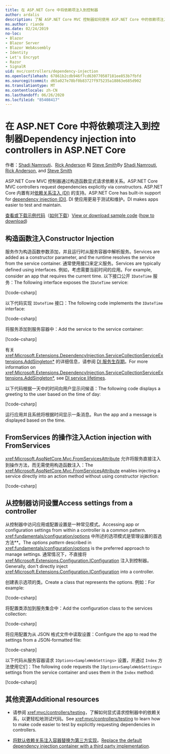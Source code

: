 ```yaml
---
title: 在 ASP.NET Core 中将依赖项注入到控制器
author: ardalis
description: 了解 ASP.NET Core MVC 控制器如何使用 ASP.NET Core 中的依赖项注入通过构造函数显式请求其依赖项。
ms.author: riande
ms.date: 02/24/2019
no-loc:
- Blazor
- Blazor Server
- Blazor WebAssembly
- Identity
- Let's Encrypt
- Razor
- SignalR
uid: mvc/controllers/dependency-injection
ms.openlocfilehash: 67861b2cdb946f7cd630770507181ee853b7fbfd
ms.sourcegitcommit: d65a027e78bf0b83727f975235a18863e685d902
ms.translationtype: MT
ms.contentlocale: zh-CN
ms.lasthandoff: 06/26/2020
ms.locfileid: "85408417"
---
```

# <a name="dependency-injection-into-controllers-in-aspnet-core"></a><span data-ttu-id="fe0b1-103">在 ASP.NET Core 中将依赖项注入到控制器</span><span class="sxs-lookup"><span data-stu-id="fe0b1-103">Dependency injection into controllers in ASP.NET Core</span></span>

<a name="dependency-injection-controllers"></a>

<span data-ttu-id="fe0b1-104">作者：[Shadi Namrouti](https://github.com/shadinamrouti)、[Rick Anderson](https://twitter.com/RickAndMSFT) 和 [Steve Smith](https://github.com/ardalis)</span><span class="sxs-lookup"><span data-stu-id="fe0b1-104">By [Shadi Namrouti](https://github.com/shadinamrouti), [Rick Anderson](https://twitter.com/RickAndMSFT), and [Steve Smith](https://github.com/ardalis)</span></span>

<span data-ttu-id="fe0b1-105">ASP.NET Core MVC 控制器通过构造函数显式请求依赖关系。</span><span class="sxs-lookup"><span data-stu-id="fe0b1-105">ASP.NET Core MVC controllers request dependencies explicitly via constructors.</span></span> <span data-ttu-id="fe0b1-106">ASP.NET Core 内置有对[依赖关系注入 (DI)](xref:fundamentals/dependency-injection) 的支持。</span><span class="sxs-lookup"><span data-stu-id="fe0b1-106">ASP.NET Core has built-in support for [dependency injection (DI)](xref:fundamentals/dependency-injection).</span></span> <span data-ttu-id="fe0b1-107">DI 使应用更易于测试和维护。</span><span class="sxs-lookup"><span data-stu-id="fe0b1-107">DI makes apps easier to test and maintain.</span></span>

<span data-ttu-id="fe0b1-108">[查看或下载示例代码](https://github.com/dotnet/AspNetCore.Docs/tree/master/aspnetcore/mvc/controllers/dependency-injection/sample)（[如何下载](xref:index#how-to-download-a-sample)）</span><span class="sxs-lookup"><span data-stu-id="fe0b1-108">[View or download sample code](https://github.com/dotnet/AspNetCore.Docs/tree/master/aspnetcore/mvc/controllers/dependency-injection/sample) ([how to download](xref:index#how-to-download-a-sample))</span></span>

## <a name="constructor-injection"></a><span data-ttu-id="fe0b1-109">构造函数注入</span><span class="sxs-lookup"><span data-stu-id="fe0b1-109">Constructor Injection</span></span>

<span data-ttu-id="fe0b1-110">服务作为构造函数参数添加，并且运行时从服务容器中解析服务。</span><span class="sxs-lookup"><span data-stu-id="fe0b1-110">Services are added as a constructor parameter, and the runtime resolves the service from the service container.</span></span> <span data-ttu-id="fe0b1-111">通常使用接口来定义服务。</span><span class="sxs-lookup"><span data-stu-id="fe0b1-111">Services are typically defined using interfaces.</span></span> <span data-ttu-id="fe0b1-112">例如，考虑需要当前时间的应用。</span><span class="sxs-lookup"><span data-stu-id="fe0b1-112">For example, consider an app that requires the current time.</span></span> <span data-ttu-id="fe0b1-113">以下接口公开 `IDateTime` 服务：</span><span class="sxs-lookup"><span data-stu-id="fe0b1-113">The following interface exposes the `IDateTime` service:</span></span>

[!code-csharp[](dependency-injection/sample/ControllerDI/Interfaces/IDateTime.cs?name=snippet)]

<span data-ttu-id="fe0b1-114">以下代码实现 `IDateTime` 接口：</span><span class="sxs-lookup"><span data-stu-id="fe0b1-114">The following code implements the `IDateTime` interface:</span></span>

[!code-csharp[](dependency-injection/sample/ControllerDI/Services/SystemDateTime.cs?name=snippet)]

<span data-ttu-id="fe0b1-115">将服务添加到服务容器中：</span><span class="sxs-lookup"><span data-stu-id="fe0b1-115">Add the service to the service container:</span></span>

[!code-csharp[](dependency-injection/sample/ControllerDI/Startup1.cs?name=snippet&highlight=3)]

<span data-ttu-id="fe0b1-116">有关 <xref:Microsoft.Extensions.DependencyInjection.ServiceCollectionServiceExtensions.AddSingleton*> 的详细信息，请参阅 [DI 服务生存期](xref:fundamentals/dependency-injection#service-lifetimes)。</span><span class="sxs-lookup"><span data-stu-id="fe0b1-116">For more information on <xref:Microsoft.Extensions.DependencyInjection.ServiceCollectionServiceExtensions.AddSingleton*>, see [DI service lifetimes](xref:fundamentals/dependency-injection#service-lifetimes).</span></span>

<span data-ttu-id="fe0b1-117">以下代码根据一天中的时间向用户显示问候语：</span><span class="sxs-lookup"><span data-stu-id="fe0b1-117">The following code displays a greeting to the user based on the time of day:</span></span>

[!code-csharp[](dependency-injection/sample/ControllerDI/Controllers/HomeController.cs?name=snippet)]

<span data-ttu-id="fe0b1-118">运行应用并且系统将根据时间显示一条消息。</span><span class="sxs-lookup"><span data-stu-id="fe0b1-118">Run the app and a message is displayed based on the time.</span></span>

## <a name="action-injection-with-fromservices"></a><span data-ttu-id="fe0b1-119">FromServices 的操作注入</span><span class="sxs-lookup"><span data-stu-id="fe0b1-119">Action injection with FromServices</span></span>

<span data-ttu-id="fe0b1-120"><xref:Microsoft.AspNetCore.Mvc.FromServicesAttribute> 允许将服务直接注入到操作方法，而无需使用构造函数注入：</span><span class="sxs-lookup"><span data-stu-id="fe0b1-120">The <xref:Microsoft.AspNetCore.Mvc.FromServicesAttribute> enables injecting a service directly into an action method without using constructor injection:</span></span>

[!code-csharp[](dependency-injection/sample/ControllerDI/Controllers/HomeController.cs?name=snippet2)]

## <a name="access-settings-from-a-controller"></a><span data-ttu-id="fe0b1-121">从控制器访问设置</span><span class="sxs-lookup"><span data-stu-id="fe0b1-121">Access settings from a controller</span></span>

<span data-ttu-id="fe0b1-122">从控制器中访问应用或配置设置是一种常见模式。</span><span class="sxs-lookup"><span data-stu-id="fe0b1-122">Accessing app or configuration settings from within a controller is a common pattern.</span></span> <span data-ttu-id="fe0b1-123"><xref:fundamentals/configuration/options> 中所述的选项模式是管理设置的首选方法\*\*。</span><span class="sxs-lookup"><span data-stu-id="fe0b1-123">The *options pattern* described in <xref:fundamentals/configuration/options> is the preferred approach to manage settings.</span></span> <span data-ttu-id="fe0b1-124">通常情况下，不直接将 <xref:Microsoft.Extensions.Configuration.IConfiguration> 注入到控制器。</span><span class="sxs-lookup"><span data-stu-id="fe0b1-124">Generally, don't directly inject <xref:Microsoft.Extensions.Configuration.IConfiguration> into a controller.</span></span>

<span data-ttu-id="fe0b1-125">创建表示选项的类。</span><span class="sxs-lookup"><span data-stu-id="fe0b1-125">Create a class that represents the options.</span></span> <span data-ttu-id="fe0b1-126">例如：</span><span class="sxs-lookup"><span data-stu-id="fe0b1-126">For example:</span></span>

[!code-csharp[](dependency-injection/sample/ControllerDI/Models/SampleWebSettings.cs?name=snippet)]

<span data-ttu-id="fe0b1-127">将配置类添加到服务集合中：</span><span class="sxs-lookup"><span data-stu-id="fe0b1-127">Add the configuration class to the services collection:</span></span>

[!code-csharp[](dependency-injection/sample/ControllerDI/Startup.cs?highlight=4&name=snippet1)]

<span data-ttu-id="fe0b1-128">将应用配置为从 JSON 格式文件中读取设置：</span><span class="sxs-lookup"><span data-stu-id="fe0b1-128">Configure the app to read the settings from a JSON-formatted file:</span></span>

[!code-csharp[](dependency-injection/sample/ControllerDI/Program.cs?name=snippet&range=10-15)]

<span data-ttu-id="fe0b1-129">以下代码从服务容器请求 `IOptions<SampleWebSettings>` 设置，并通过 `Index` 方法使用它们：</span><span class="sxs-lookup"><span data-stu-id="fe0b1-129">The following code requests the `IOptions<SampleWebSettings>` settings from the service container and uses them in the `Index` method:</span></span>

[!code-csharp[](dependency-injection/sample/ControllerDI/Controllers/SettingsController.cs?name=snippet)]

## <a name="additional-resources"></a><span data-ttu-id="fe0b1-130">其他资源</span><span class="sxs-lookup"><span data-stu-id="fe0b1-130">Additional resources</span></span>

* <span data-ttu-id="fe0b1-131">请参阅 <xref:mvc/controllers/testing>，了解如何显式请求控制器中的依赖关系，以更轻松地测试代码。</span><span class="sxs-lookup"><span data-stu-id="fe0b1-131">See <xref:mvc/controllers/testing> to learn how to make code easier to test by explicitly requesting dependencies in controllers.</span></span>

* <span data-ttu-id="fe0b1-132">[将默认依赖关系注入容器替换为第三方实现](xref:fundamentals/dependency-injection#default-service-container-replacement)。</span><span class="sxs-lookup"><span data-stu-id="fe0b1-132">[Replace the default dependency injection container with a third party implementation](xref:fundamentals/dependency-injection#default-service-container-replacement).</span></span>
